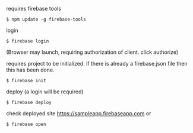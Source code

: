 requires firebase tools
```Shell
$ npm update -g firebase-tools
```

login
```Shell
$ firebase login
```

(Browser may launch, requiring authorization of client. click authorize)

requires project to be initialized. if there is already a firebase.json file then this has been done.
```Shell
$ firebase init
```
deploy (a login will be required)
```Shell
$ firebase deploy
```
check deployed site
https://sampleapp.firebaseapp.com
or
```Shell
$ firebase open
```